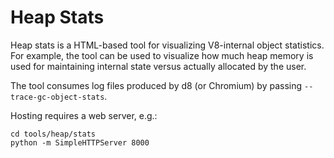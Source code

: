 # Heap Stats

Heap stats is a HTML-based tool for visualizing V8-internal object statistics.
For example, the tool can be used to visualize how much heap memory is used for
maintaining internal state versus actually allocated by the user.

The tool consumes log files produced by d8 (or Chromium) by passing
`--trace-gc-object-stats`.

Hosting requires a web server, e.g.:

    cd tools/heap/stats
    python -m SimpleHTTPServer 8000
